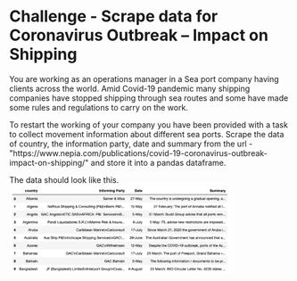 # Challenge - Scrape data for Coronavirus Outbreak – Impact on Shipping
<p>You are working as an operations manager in a Sea port company having clients across the world. Amid Covid-19 pandemic many shipping companies have stopped shipping through sea routes and some have made some rules and regulations to carry on the work. 
<p>To restart the working of your company you have been provided with a task to collect movement information about different sea ports.
Scrape the data of country, the information party, date and summary from the url - "https://www.nepia.com/publications/covid-19-coronavirus-outbreak-impact-on-shipping/" and store it into a pandas dataframe.
<p>The data should look like this.
<img width="400px" src="./ss.png">



